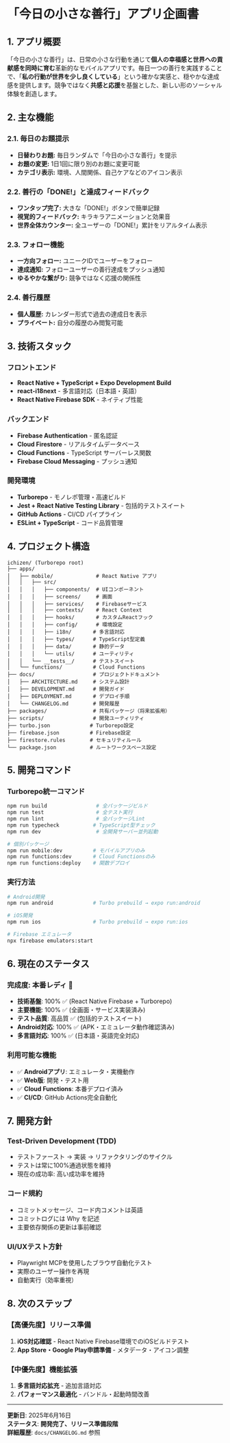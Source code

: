 # 「今日の小さな善行」アプリ企画書

## 1. アプリ概要

「今日の小さな善行」は、日常の小さな行動を通じて**個人の幸福感と世界への貢献感を同時に育む**革新的なモバイルアプリです。毎日一つの善行を実践することで、「**私の行動が世界を少し良くしている**」という確かな実感と、穏やかな達成感を提供します。競争ではなく**共感と応援**を基盤とした、新しい形のソーシャル体験を創造します。

## 2. 主な機能

### 2.1. 毎日のお題提示

- **日替わりお題:** 毎日ランダムで「今日の小さな善行」を提示
- **お題の変更:** 1日1回に限り別のお題に変更可能
- **カテゴリ表示:** 環境、人間関係、自己ケアなどのアイコン表示

### 2.2. 善行の「DONE!」と達成フィードバック

- **ワンタップ完了:** 大きな「DONE!」ボタンで簡単記録
- **視覚的フィードバック:** キラキラアニメーションと効果音
- **世界全体カウンター:** 全ユーザーの「DONE!」累計をリアルタイム表示

### 2.3. フォロー機能

- **一方向フォロー:** ユニークIDでユーザーをフォロー
- **達成通知:** フォローユーザーの善行達成をプッシュ通知
- **ゆるやかな繋がり:** 競争ではなく応援の関係性

### 2.4. 善行履歴

- **個人履歴:** カレンダー形式で過去の達成日を表示
- **プライベート:** 自分の履歴のみ閲覧可能

## 3. 技術スタック

### フロントエンド

- **React Native + TypeScript + Expo Development Build**
- **react-i18next** - 多言語対応（日本語・英語）
- **React Native Firebase SDK** - ネイティブ性能

### バックエンド

- **Firebase Authentication** - 匿名認証
- **Cloud Firestore** - リアルタイムデータベース
- **Cloud Functions** - TypeScript サーバーレス関数
- **Firebase Cloud Messaging** - プッシュ通知

### 開発環境

- **Turborepo** - モノレポ管理・高速ビルド
- **Jest + React Native Testing Library** - 包括的テストスイート
- **GitHub Actions** - CI/CD パイプライン
- **ESLint + TypeScript** - コード品質管理

## 4. プロジェクト構造

```
ichizen/ (Turborepo root)
├── apps/
│   ├── mobile/              # React Native アプリ
│   │   ├── src/
│   │   │   ├── components/  # UIコンポーネント
│   │   │   ├── screens/     # 画面
│   │   │   ├── services/    # Firebaseサービス
│   │   │   ├── contexts/    # React Context
│   │   │   ├── hooks/       # カスタムReactフック
│   │   │   ├── config/      # 環境設定
│   │   │   ├── i18n/       # 多言語対応
│   │   │   ├── types/      # TypeScript型定義
│   │   │   ├── data/       # 静的データ
│   │   │   └── utils/      # ユーティリティ
│   │   └── __tests__/      # テストスイート
│   └── functions/          # Cloud Functions
├── docs/                   # プロジェクトドキュメント
│   ├── ARCHITECTURE.md     # システム設計
│   ├── DEVELOPMENT.md      # 開発ガイド
│   ├── DEPLOYMENT.md       # デプロイ手順
│   └── CHANGELOG.md        # 開発履歴
├── packages/               # 共有パッケージ（将来拡張用）
├── scripts/                # 開発ユーティリティ
├── turbo.json             # Turborepo設定
├── firebase.json          # Firebase設定
├── firestore.rules        # セキュリティルール
└── package.json           # ルートワークスペース設定
```

## 5. 開発コマンド

### Turborepo統一コマンド

```bash
npm run build                # 全パッケージビルド
npm run test                 # 全テスト実行
npm run lint                 # 全パッケージLint
npm run typecheck           # TypeScript型チェック
npm run dev                  # 全開発サーバー並列起動

# 個別パッケージ
npm run mobile:dev          # モバイルアプリのみ
npm run functions:dev       # Cloud Functionsのみ
npm run functions:deploy    # 関数デプロイ
```

### 実行方法

```bash
# Android開発
npm run android             # Turbo prebuild → expo run:android

# iOS開発
npm run ios                 # Turbo prebuild → expo run:ios

# Firebase エミュレータ
npx firebase emulators:start
```

## 6. 現在のステータス

### 完成度: **本番レディ** 🎉

- **技術基盤**: 100% ✅ (React Native Firebase + Turborepo)
- **主要機能**: 100% ✅ (全画面・サービス実装済み)
- **テスト品質**: 高品質 ✅ (包括的テストスイート)
- **Android対応**: 100% ✅ (APK・エミュレータ動作確認済み)
- **多言語対応**: 100% ✅ (日本語・英語完全対応)

### 利用可能な機能

- ✅ **Androidアプリ**: エミュレータ・実機動作
- ✅ **Web版**: 開発・テスト用
- ✅ **Cloud Functions**: 本番デプロイ済み
- ✅ **CI/CD**: GitHub Actions完全自動化

## 7. 開発方針

### Test-Driven Development (TDD)

- テストファースト → 実装 → リファクタリングのサイクル
- テストは常に100%通過状態を維持
- 現在の成功率: 高い成功率を維持

### コード規約

- コミットメッセージ、コード内コメントは英語
- コミットログには Why を記述
- 主要依存関係の更新は事前確認

### UI/UXテスト方針

- Playwright MCPを使用したブラウザ自動化テスト
- 実際のユーザー操作を再現
- 自動実行（効率重視）

## 8. 次のステップ

### 【高優先度】リリース準備

1. **iOS対応確認** - React Native Firebase環境でのiOSビルドテスト
2. **App Store・Google Play申請準備** - メタデータ・アイコン調整

### 【中優先度】機能拡張

1. **多言語対応拡充** - 追加言語対応
2. **パフォーマンス最適化** - バンドル・起動時間改善

---

**更新日**: 2025年6月16日  
**ステータス**: **開発完了、リリース準備段階**  
**詳細履歴**: `docs/CHANGELOG.md` 参照
